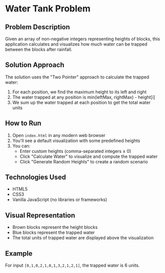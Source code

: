 # Water Tank Problem

## Problem Description
Given an array of non-negative integers representing heights of blocks, this application calculates and visualizes how much water can be trapped between the blocks after rainfall.

## Solution Approach
The solution uses the "Two Pointer" approach to calculate the trapped water:
1. For each position, we find the maximum height to its left and right
2. The water trapped at any position is min(leftMax, rightMax) - height[i]
3. We sum up the water trapped at each position to get the total water units

## How to Run
1. Open `index.html` in any modern web browser
2. You'll see a default visualization with some predefined heights
3. You can:
   - Enter custom heights (comma-separated integers ≥ 0)
   - Click "Calculate Water" to visualize and compute the trapped water
   - Click "Generate Random Heights" to create a random scenario

## Technologies Used
- HTML5
- CSS3
- Vanilla JavaScript (no libraries or frameworks)

## Visual Representation
- Brown blocks represent the height blocks
- Blue blocks represent the trapped water
- The total units of trapped water are displayed above the visualization

## Example
For input `[0,1,0,2,1,0,1,3,2,1,2,1]`, the trapped water is 6 units. 